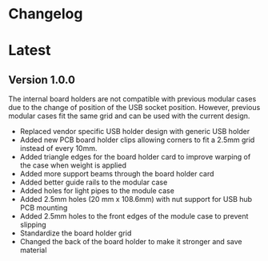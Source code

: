 Changelog
=========

Latest
======

Version 1.0.0
-------------

The internal board holders are not compatible with previous modular cases due
to the change of position of the USB socket position. However, previous modular
cases fit the same grid and can be used with the current design.

- Replaced vendor specific USB holder design with generic USB holder
- Added new PCB board holder clips allowing corners to fit a 2.5mm grid instead
of every 10mm.
- Added triangle edges for the board holder card to improve warping of the case
when weight is applied
- Added more support beams through the board holder card
- Added better guide rails to the modular case
- Added holes for light pipes to the module case
- Added 2.5mm holes (20 mm x 108.6mm) with nut support for USB hub PCB mounting
- Added 2.5mm holes to the front edges of the module case to prevent slipping
- Standardize the board holder grid
- Changed the back of the board holder to make it stronger and save material
